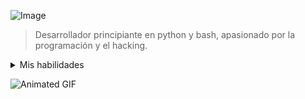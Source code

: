 ![Image](https://c4.wallpaperflare.com/wallpaper/670/229/280/anime-tengen-toppa-gurren-lagann-simon-tengen-toppa-gurren-lagann-wallpaper-preview.jpg)


> Desarrollador principiante en python y bash, apasionado por la programación y el hacking. 

<details>
  <summary>Mis habilidades</summary>

![Python](https://www.svgrepo.com/show/376344/python.svg) 

![Bash](https://www.svgrepo.com/show/353478/bash-icon.svg)

![Nodejs](https://www.svgrepo.com/show/372918/nodejs-small.svg)

</details>

![Animated GIF](https://giffiles.alphacoders.com/149/149242.gif)
